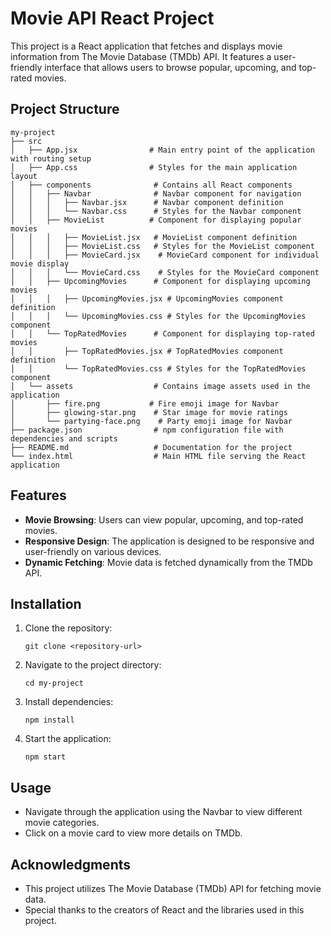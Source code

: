 # Movie API React Project

This project is a React application that fetches and displays movie information from The Movie Database (TMDb) API. It features a user-friendly interface that allows users to browse popular, upcoming, and top-rated movies.

## Project Structure

```
my-project
├── src
│   ├── App.jsx                # Main entry point of the application with routing setup
│   ├── App.css                # Styles for the main application layout
│   ├── components              # Contains all React components
│   │   ├── Navbar              # Navbar component for navigation
│   │   │   ├── Navbar.jsx      # Navbar component definition
│   │   │   └── Navbar.css      # Styles for the Navbar component
│   │   ├── MovieList          # Component for displaying popular movies
│   │   │   ├── MovieList.jsx   # MovieList component definition
│   │   │   ├── MovieList.css   # Styles for the MovieList component
│   │   │   ├── MovieCard.jsx    # MovieCard component for individual movie display
│   │   │   └── MovieCard.css    # Styles for the MovieCard component
│   │   ├── UpcomingMovies      # Component for displaying upcoming movies
│   │   │   ├── UpcomingMovies.jsx # UpcomingMovies component definition
│   │   │   └── UpcomingMovies.css # Styles for the UpcomingMovies component
│   │   └── TopRatedMovies      # Component for displaying top-rated movies
│   │       ├── TopRatedMovies.jsx # TopRatedMovies component definition
│   │       └── TopRatedMovies.css # Styles for the TopRatedMovies component
│   └── assets                  # Contains image assets used in the application
│       ├── fire.png           # Fire emoji image for Navbar
│       ├── glowing-star.png    # Star image for movie ratings
│       └── partying-face.png    # Party emoji image for Navbar
├── package.json                # npm configuration file with dependencies and scripts
├── README.md                   # Documentation for the project
└── index.html                  # Main HTML file serving the React application
```

## Features

- **Movie Browsing**: Users can view popular, upcoming, and top-rated movies.
- **Responsive Design**: The application is designed to be responsive and user-friendly on various devices.
- **Dynamic Fetching**: Movie data is fetched dynamically from the TMDb API.

## Installation

1. Clone the repository:
   ```
   git clone <repository-url>
   ```
2. Navigate to the project directory:
   ```
   cd my-project
   ```
3. Install dependencies:
   ```
   npm install
   ```
4. Start the application:
   ```
   npm start
   ```

## Usage

- Navigate through the application using the Navbar to view different movie categories.
- Click on a movie card to view more details on TMDb.

## Acknowledgments

- This project utilizes The Movie Database (TMDb) API for fetching movie data.
- Special thanks to the creators of React and the libraries used in this project.